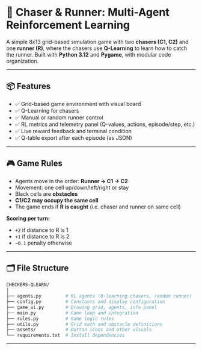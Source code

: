 # 🧠 Chaser & Runner: Multi-Agent Reinforcement Learning

A simple 8x13 grid-based simulation game with two **chasers (C1, C2)** and one **runner (R)**, where the chasers use **Q-Learning** to learn how to catch the runner. Built with **Python 3.12** and **Pygame**, with modular code organization.

---

## 📦 Features

- ✅ Grid-based game environment with visual board
- ✅ Q-Learning for chasers
- ✅ Manual or random runner control
- ✅ RL metrics and telemetry panel (Q-values, actions, episode/step, etc.)
- ✅ Live reward feedback and terminal condition
- ✅ Q-table export after each episode (as JSON)

---

## 🎮 Game Rules

- Agents move in the order: **Runner → C1 → C2**
- Movement: one cell up/down/left/right or stay
- Black cells are **obstacles**
- **C1/C2 may occupy the same cell**
- The game ends if **R is caught** (i.e. chaser and runner on same cell)

**Scoring per turn:**
- `+2` if distance to R is 1
- `+1` if distance to R is 2
- `−0.1` penalty otherwise

---

## 🗂️ File Structure

```bash
CHECKERS-QLEARN/
│
├── agents.py         # RL agents (Q-learning chasers, random runner)
├── config.py         # Constants and display configuration
├── game_ui.py        # Drawing grid, agents, info panel
├── main.py           # Game loop and integration
├── rules.py          # Game logic rules
├── utils.py          # Grid math and obstacle definitions
├── assets/           # Button icons and other visuals
└── requirements.txt  # Install dependencies
```

---

